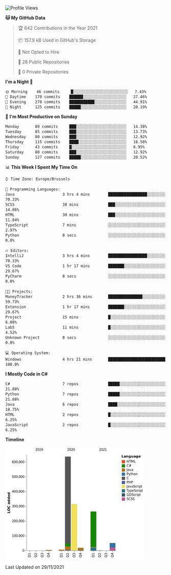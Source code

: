 <!--START_SECTION:waka-->
![Profile Views](http://img.shields.io/badge/Profile%20Views-56-blue)

**🐱 My GitHub Data** 

> 🏆 642 Contributions in the Year 2021
 > 
> 📦 157.9 kB Used in GitHub's Storage 
 > 
> 🚫 Not Opted to Hire
 > 
> 📜 28 Public Repositories 
 > 
> 🔑 0 Private Repositories  
 > 
**I'm a Night 🦉** 

```text
🌞 Morning    46 commits     █░░░░░░░░░░░░░░░░░░░░░░░░   7.43% 
🌆 Daytime    170 commits    ██████░░░░░░░░░░░░░░░░░░░   27.46% 
🌃 Evening    278 commits    ███████████░░░░░░░░░░░░░░   44.91% 
🌙 Night      125 commits    █████░░░░░░░░░░░░░░░░░░░░   20.19%

```
📅 **I'm Most Productive on Sunday** 

```text
Monday       89 commits     ███░░░░░░░░░░░░░░░░░░░░░░   14.38% 
Tuesday      85 commits     ███░░░░░░░░░░░░░░░░░░░░░░   13.73% 
Wednesday    80 commits     ███░░░░░░░░░░░░░░░░░░░░░░   12.92% 
Thursday     115 commits    ████░░░░░░░░░░░░░░░░░░░░░   18.58% 
Friday       43 commits     █░░░░░░░░░░░░░░░░░░░░░░░░   6.95% 
Saturday     80 commits     ███░░░░░░░░░░░░░░░░░░░░░░   12.92% 
Sunday       127 commits    █████░░░░░░░░░░░░░░░░░░░░   20.52%

```


📊 **This Week I Spent My Time On** 

```text
⌚︎ Time Zone: Europe/Brussels

💬 Programming Languages: 
Java                     3 hrs 4 mins        █████████████████░░░░░░░░   70.33% 
SCSS                     38 mins             ███░░░░░░░░░░░░░░░░░░░░░░   14.86% 
HTML                     30 mins             ███░░░░░░░░░░░░░░░░░░░░░░   11.84% 
TypeScript               7 mins              ░░░░░░░░░░░░░░░░░░░░░░░░░   2.97% 
Python                   0 secs              ░░░░░░░░░░░░░░░░░░░░░░░░░   0.0%

🔥 Editors: 
IntelliJ                 3 hrs 4 mins        █████████████████░░░░░░░░   70.33% 
VS Code                  1 hr 17 mins        ███████░░░░░░░░░░░░░░░░░░   29.67% 
PyCharm                  0 secs              ░░░░░░░░░░░░░░░░░░░░░░░░░   0.0%

🐱‍💻 Projects: 
MoneyTracker             2 hrs 36 mins       ███████████████░░░░░░░░░░   59.73% 
Extension                1 hr 17 mins        ███████░░░░░░░░░░░░░░░░░░   29.67% 
Project                  15 mins             █░░░░░░░░░░░░░░░░░░░░░░░░   6.08% 
Lab5                     11 mins             █░░░░░░░░░░░░░░░░░░░░░░░░   4.52% 
Unknown Project          0 secs              ░░░░░░░░░░░░░░░░░░░░░░░░░   0.0%

💻 Operating System: 
Windows                  4 hrs 21 mins       █████████████████████████   100.0%

```

**I Mostly Code in C#** 

```text
C#                       7 repos             █████░░░░░░░░░░░░░░░░░░░░   21.88% 
Python                   7 repos             █████░░░░░░░░░░░░░░░░░░░░   21.88% 
Java                     6 repos             ████░░░░░░░░░░░░░░░░░░░░░   18.75% 
HTML                     2 repos             █░░░░░░░░░░░░░░░░░░░░░░░░   6.25% 
JavaScript               2 repos             █░░░░░░░░░░░░░░░░░░░░░░░░   6.25%

```


**Timeline**

![Chart not found](https://raw.githubusercontent.com/Arafa42/Arafa42/main/charts/bar_graph.png) 


 Last Updated on 29/11/2021
<!--END_SECTION:waka-->


<!-- 
[![Hits](https://hits.seeyoufarm.com/api/count/incr/badge.svg?url=https%3A%2F%2Fgithub.com%2FArafa42&count_bg=%23455AF3&title_bg=%23262D3B&icon=github.svg&icon_color=%23588EF7&title=visitors&edge_flat=false)](https://hits.seeyoufarm.com)
 -->
